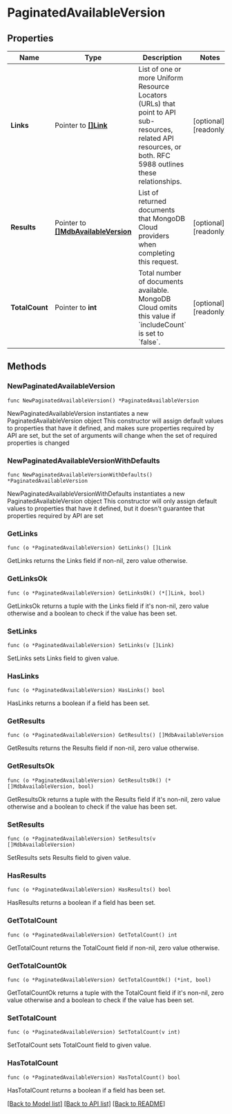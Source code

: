 # PaginatedAvailableVersion

## Properties

Name | Type | Description | Notes
------------ | ------------- | ------------- | -------------
**Links** | Pointer to [**[]Link**](Link.md) | List of one or more Uniform Resource Locators (URLs) that point to API sub-resources, related API resources, or both. RFC 5988 outlines these relationships. | [optional] [readonly] 
**Results** | Pointer to [**[]MdbAvailableVersion**](MdbAvailableVersion.md) | List of returned documents that MongoDB Cloud providers when completing this request. | [optional] [readonly] 
**TotalCount** | Pointer to **int** | Total number of documents available. MongoDB Cloud omits this value if &#x60;includeCount&#x60; is set to &#x60;false&#x60;. | [optional] [readonly] 

## Methods

### NewPaginatedAvailableVersion

`func NewPaginatedAvailableVersion() *PaginatedAvailableVersion`

NewPaginatedAvailableVersion instantiates a new PaginatedAvailableVersion object
This constructor will assign default values to properties that have it defined,
and makes sure properties required by API are set, but the set of arguments
will change when the set of required properties is changed

### NewPaginatedAvailableVersionWithDefaults

`func NewPaginatedAvailableVersionWithDefaults() *PaginatedAvailableVersion`

NewPaginatedAvailableVersionWithDefaults instantiates a new PaginatedAvailableVersion object
This constructor will only assign default values to properties that have it defined,
but it doesn't guarantee that properties required by API are set

### GetLinks

`func (o *PaginatedAvailableVersion) GetLinks() []Link`

GetLinks returns the Links field if non-nil, zero value otherwise.

### GetLinksOk

`func (o *PaginatedAvailableVersion) GetLinksOk() (*[]Link, bool)`

GetLinksOk returns a tuple with the Links field if it's non-nil, zero value otherwise
and a boolean to check if the value has been set.

### SetLinks

`func (o *PaginatedAvailableVersion) SetLinks(v []Link)`

SetLinks sets Links field to given value.

### HasLinks

`func (o *PaginatedAvailableVersion) HasLinks() bool`

HasLinks returns a boolean if a field has been set.
### GetResults

`func (o *PaginatedAvailableVersion) GetResults() []MdbAvailableVersion`

GetResults returns the Results field if non-nil, zero value otherwise.

### GetResultsOk

`func (o *PaginatedAvailableVersion) GetResultsOk() (*[]MdbAvailableVersion, bool)`

GetResultsOk returns a tuple with the Results field if it's non-nil, zero value otherwise
and a boolean to check if the value has been set.

### SetResults

`func (o *PaginatedAvailableVersion) SetResults(v []MdbAvailableVersion)`

SetResults sets Results field to given value.

### HasResults

`func (o *PaginatedAvailableVersion) HasResults() bool`

HasResults returns a boolean if a field has been set.
### GetTotalCount

`func (o *PaginatedAvailableVersion) GetTotalCount() int`

GetTotalCount returns the TotalCount field if non-nil, zero value otherwise.

### GetTotalCountOk

`func (o *PaginatedAvailableVersion) GetTotalCountOk() (*int, bool)`

GetTotalCountOk returns a tuple with the TotalCount field if it's non-nil, zero value otherwise
and a boolean to check if the value has been set.

### SetTotalCount

`func (o *PaginatedAvailableVersion) SetTotalCount(v int)`

SetTotalCount sets TotalCount field to given value.

### HasTotalCount

`func (o *PaginatedAvailableVersion) HasTotalCount() bool`

HasTotalCount returns a boolean if a field has been set.

[[Back to Model list]](../README.md#documentation-for-models) [[Back to API list]](../README.md#documentation-for-api-endpoints) [[Back to README]](../README.md)


